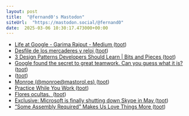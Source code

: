 ```yaml
---
layout: post
title:  "@fernand0's Mastodon"
siteUrl:  "https://mastodon.social/@fernand0"
date:  2025-03-06 10:30:17.473000+00:00
---
```

*  [Life at Google - Garima Rajput - Medium ](https://garima007rajput.medium.com/life-at-google-ead4a69656c) ([toot](https://mastodon.social/@fernand0/114115019896218677))
*  [Desfile de los mercaderes y reloj ](https://www.flickr.com/photos/fernand0/54360282180) ([toot](https://mastodon.social/@fernand0/114114814042706034))
*  [3 Design Patterns Developers Should Learn \| Bits and Pieces ](https://blog.bitsrc.io/3-design-patterns-every-developer-should-learn-71a51568ac9) ([toot](https://mastodon.social/@fernand0/114114685803223749))
*  [Google found the secret to great teamwork. Can you guess what it is? ](https://medium.com/@ericadipp/google-found-the-secret-to-good-teamwork-can-you-guess-what-it-is-471a9edd3ce) ([toot](https://mastodon.social/@fernand0/114113157669789938))
*  [ ](https://mastodon.social/users/fernand0/statuses/114111447671865794/activity) ([toot](https://mastodon.social/users/fernand0/statuses/114111447671865794/activity))
*  [Monroe (@monroe@mastorol.es) ](https://mastorol.es/@monroe/11411027562319053) ([toot](https://mastodon.social/@fernand0/114111445869788649))
*  [Practice While You Work ](https://hackaday.com/2025/03/01/practice-while-you-work) ([toot](https://mastodon.social/@fernand0/114111145430913642))
*  [Flores ocultas.  ](https://avecesunafoto.wordpress.com/2025/03/05/flores-ocultas) ([toot](https://mastodon.social/@fernand0/114111141926460628))
*  [Exclusive: Microsoft is finally shutting down Skype in May ](https://www.xda-developers.com/microsoft-killing-skype) ([toot](https://mastodon.social/@fernand0/114111045153531863))
*  [“Some Assembly Required” Makes Us Love Things More ](https://hackaday.com/2025/03/02/some-assembly-required-makes-us-love-things-more) ([toot](https://mastodon.social/@fernand0/114110775601043855))
